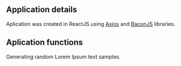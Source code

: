 ## Application details

Aplication was created in ReactJS using [Axios](https://github.com/axios/axios) and [BaconJS](https://baconipsum.com/json-api/) libraries.

## Aplication functions

Generating random Lorem Ipsum text samples.